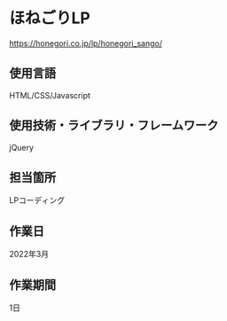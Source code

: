# ほねごりLP
https://honegori.co.jp/lp/honegori_sango/
## 使用言語
HTML/CSS/Javascript
## 使用技術・ライブラリ・フレームワーク
jQuery
## 担当箇所
LPコーディング
## 作業日
2022年3月
## 作業期間
1日
